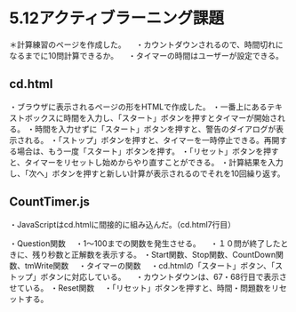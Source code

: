 # 5.12アクティブラーニング課題
＊計算練習のページを作成した。
　・カウントダウンされるので、時間切れになるまでに10問計算できるか。
　・タイマーの時間はユーザーが設定できる。

## cd.html
・ブラウザに表示されるページの形をHTMLで作成した。
・一番上にあるテキストボックスに時間を入力し、「スタート」ボタンを押すとタイマーが開始される。
・時間を入力せずに「スタート」ボタンを押すと、警告のダイアログが表示される。
・「ストップ」ボタンを押すと、タイマーを一時停止できる。再開する場合は、もう一度「スタート」ボタンを押す。
・「リセット」ボタンを押すと、タイマーをリセットし始めからやり直すことができる。
・計算結果を入力し、「次へ」ボタンを押すと新しい計算が表示されるのでそれを10回繰り返す。

## CountTimer.js
・JavaScriptはcd.htmlに間接的に組み込んだ。（cd.html7行目）

・Question関数
　・1～100までの関数を発生させる。
　・１０問が終了したときに、残り秒数と正解数を表示する。
・Start関数、Stop関数、CountDown関数、tmWrite関数
　・タイマーの関数
　・cd.htmlの「スタート」ボタン、「ストップ」ボタンに対応している。
　・カウントダウンは、67・68行目で表示させている。
・Reset関数
　・「リセット」ボタンを押すと、時間・問題数をリセットする。
